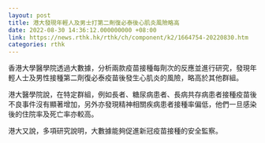 ```yaml
---
layout: post
title: 港大發現年輕人及男士打第二劑復必泰後心肌炎風險略高
date: 2022-08-30 14:36:12.000000000 +08:00
link: https://news.rthk.hk/rthk/ch/component/k2/1664754-20220830.htm
categories: rthk
---
```


香港大學醫學院透過大數據，分析兩款疫苗接種每劑次的反應並進行研究，發現年輕人士及男性接種第二劑復必泰疫苗後發生心肌炎的風險，略高於其他群組。

港大醫學院說，在特定群組，例如長者、糖尿病患者、長病共存病患者接種疫苗後不良事件沒有顯著增加，另外亦發現精神相關疾病患者接種率偏低，他們一旦感染後的住院率及死亡率亦較高。

港大又說，多項研究說明，大數據能夠促進新冠疫苗接種的安全監察。
